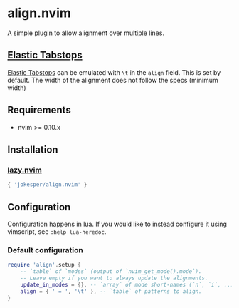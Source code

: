 # align.nvim
A simple plugin to allow alignment over multiple lines.

## [Elastic Tabstops](https://nick-gravgaard.com/elastic-tabstops/)
[Elastic Tabstops](https://nick-gravgaard.com/elastic-tabstops/) can be emulated
with `\t` in the `align` field. This is set by default.
The width of the alignment does not follow the specs (minimum width)

## Requirements
- nvim >= 0.10.x

## Installation

### [lazy.nvim](https://github.com/wbthomason/packer.nvim)
```lua
{ 'jokesper/align.nvim' }
```

## Configuration
Configuration happens in lua.
If you would like to instead configure it using vimscript,
see `:help lua-heredoc`.

### Default configuration
```lua
require 'align'.setup {
	-- `table` of `modes` (output of `nvim_get_mode().mode`).
	-- Leave empty if you want to always update the alignments.
	update_in_modes = {}, -- `array` of mode short-names (`n`, `i`, ...)
	align = { ' = ', '\t' }, -- `table` of patterns to align.
}
```
